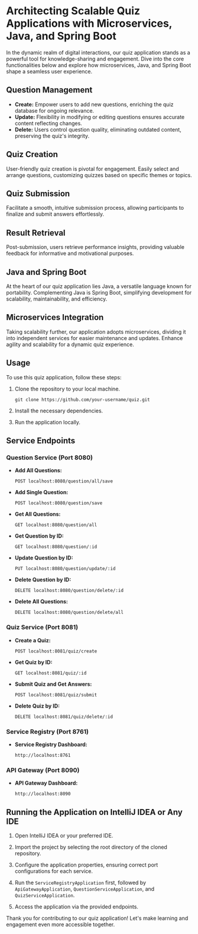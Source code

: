 # Architecting Scalable Quiz Applications with Microservices, Java, and Spring Boot

In the dynamic realm of digital interactions, our quiz application stands as a powerful tool for knowledge-sharing and engagement. Dive into the core functionalities below and explore how microservices, Java, and Spring Boot shape a seamless user experience.

## Question Management

- **Create:** Empower users to add new questions, enriching the quiz database for ongoing relevance.
- **Update:** Flexibility in modifying or editing questions ensures accurate content reflecting changes.
- **Delete:** Users control question quality, eliminating outdated content, preserving the quiz's integrity.

## Quiz Creation

User-friendly quiz creation is pivotal for engagement. Easily select and arrange questions, customizing quizzes based on specific themes or topics.

## Quiz Submission

Facilitate a smooth, intuitive submission process, allowing participants to finalize and submit answers effortlessly.

## Result Retrieval

Post-submission, users retrieve performance insights, providing valuable feedback for informative and motivational purposes.

## Java and Spring Boot

At the heart of our quiz application lies Java, a versatile language known for portability. Complementing Java is Spring Boot, simplifying development for scalability, maintainability, and efficiency.

## Microservices Integration

Taking scalability further, our application adopts microservices, dividing it into independent services for easier maintenance and updates. Enhance agility and scalability for a dynamic quiz experience.

## Usage

To use this quiz application, follow these steps:

1. Clone the repository to your local machine.
   ```
   git clone https://github.com/your-username/quiz.git
   ```

2. Install the necessary dependencies.

3. Run the application locally.

## Service Endpoints

### Question Service (Port 8080)

- **Add All Questions:**
  ```
  POST localhost:8080/question/all/save
  ```

- **Add Single Question:**
  ```
  POST localhost:8080/question/save
  ```

- **Get All Questions:**
  ```
  GET localhost:8080/question/all
  ```

- **Get Question by ID:**
  ```
  GET localhost:8080/question/:id
  ```

- **Update Question by ID:**
  ```
  PUT localhost:8080/question/update/:id
  ```

- **Delete Question by ID:**
  ```
  DELETE localhost:8080/question/delete/:id
  ```

- **Delete All Questions:**
  ```
  DELETE localhost:8080/question/delete/all
  ```

### Quiz Service (Port 8081)

- **Create a Quiz:**
  ```
  POST localhost:8081/quiz/create
  ```

- **Get Quiz by ID:**
  ```
  GET localhost:8081/quiz/:id
  ```

- **Submit Quiz and Get Answers:**
  ```
  POST localhost:8081/quiz/submit
  ```

- **Delete Quiz by ID:**
  ```
  DELETE localhost:8081/quiz/delete/:id
  ```

### Service Registry (Port 8761)

- **Service Registry Dashboard:**
  ```
  http://localhost:8761
  ```

### API Gateway (Port 8090)

- **API Gateway Dashboard:**
  ```
  http://localhost:8090
  ```

## Running the Application on IntelliJ IDEA or Any IDE

1. Open IntelliJ IDEA or your preferred IDE.

2. Import the project by selecting the root directory of the cloned repository.

3. Configure the application properties, ensuring correct port configurations for each service.

4. Run the `ServiceRegistryApplication` first, followed by `ApiGatewayApplication`, `QuestionServiceApplication`, and `QuizServiceApplication`.

5. Access the application via the provided endpoints.

Thank you for contributing to our quiz application! Let's make learning and engagement even more accessible together.